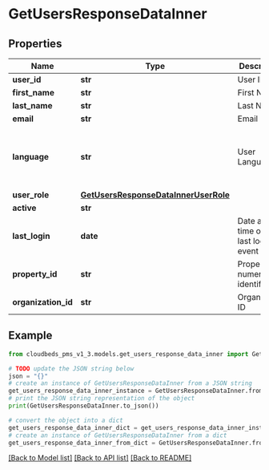 # GetUsersResponseDataInner


## Properties

Name | Type | Description | Notes
------------ | ------------- | ------------- | -------------
**user_id** | **str** | User ID | [optional] 
**first_name** | **str** | First Name | [optional] 
**last_name** | **str** | Last Name | [optional] 
**email** | **str** | Email | [optional] 
**language** | **str** | User Language|Property Default Language. See the full list of available language parameters &lt;a target&#x3D;\&quot;_blank\&quot; href&#x3D;\&quot;https://integrations.cloudbeds.com/hc/en-us/articles/360007144993-FAQ#methods-and-parameters\&quot;&gt;here&lt;/a&gt; | [optional] 
**user_role** | [**GetUsersResponseDataInnerUserRole**](GetUsersResponseDataInnerUserRole.md) |  | [optional] 
**active** | **str** |  | [optional] 
**last_login** | **date** | Date and time of the last login event | [optional] 
**property_id** | **str** | Property numeric identifier | [optional] 
**organization_id** | **str** | Organization ID | [optional] 

## Example

```python
from cloudbeds_pms_v1_3.models.get_users_response_data_inner import GetUsersResponseDataInner

# TODO update the JSON string below
json = "{}"
# create an instance of GetUsersResponseDataInner from a JSON string
get_users_response_data_inner_instance = GetUsersResponseDataInner.from_json(json)
# print the JSON string representation of the object
print(GetUsersResponseDataInner.to_json())

# convert the object into a dict
get_users_response_data_inner_dict = get_users_response_data_inner_instance.to_dict()
# create an instance of GetUsersResponseDataInner from a dict
get_users_response_data_inner_from_dict = GetUsersResponseDataInner.from_dict(get_users_response_data_inner_dict)
```
[[Back to Model list]](../README.md#documentation-for-models) [[Back to API list]](../README.md#documentation-for-api-endpoints) [[Back to README]](../README.md)



